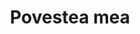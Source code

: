 ---
title: "Povestea mea"
subtitle1: "Despre mine"
description1: "Salut, numele meu e Bobbytzu, site realizat de var-miu barosan, mare faraon peste regatele lumii, inegalabilul Filimon Mihail."
subtitle2: "Despre mine"
description2: "Salut, numele meu e Bobbytzu, site realizat de var-miu barosan, mare faraon peste regatele lumii, inegalabilul Filimon Mihail."

---